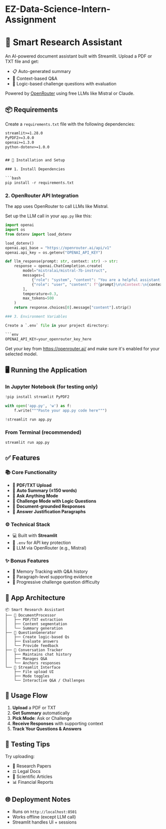 # EZ-Data-Science-Intern-Assignment

# 🧠 Smart Research Assistant

An AI-powered document assistant built with Streamlit. Upload a PDF or TXT file and get:

- 📋 Auto-generated summary
- 💬 Context-based Q&A
- 🧠 Logic-based challenge questions with evaluation

Powered by [OpenRouter](https://openrouter.ai) using free LLMs like Mistral or Claude.



## 📦 Requirements

Create a `requirements.txt` file with the following dependencies:

```txt
streamlit>=1.28.0
PyPDF2>=3.0.0
openai>=1.3.0
python-dotenv>=1.0.0


## 🚀 Installation and Setup

### 1. Install Dependencies

```bash
pip install -r requirements.txt
```

### 2. OpenRouter API Integration

The app uses OpenRouter to call LLMs like Mistral.

Set up the LLM call in your `app.py` like this:

```python
import openai
import os
from dotenv import load_dotenv

load_dotenv()
openai.api_base = "https://openrouter.ai/api/v1"
openai.api_key = os.getenv("OPENAI_API_KEY")

def llm_response(prompt: str, context: str) -> str:
    response = openai.ChatCompletion.create(
        model="mistralai/mistral-7b-instruct",
        messages=[
            {"role": "system", "content": "You are a helpful assistant. Only answer using the provided document context."},
            {"role": "user", "content": f"{prompt}\n\nContext:\n{context}"}
        ],
        temperature=0.3,
        max_tokens=500
    )
    return response.choices[0].message["content"].strip()

### 3. Environment Variables

Create a `.env` file in your project directory:

```env
OPENAI_API_KEY=your_openrouter_key_here
```

Get your key from https://openrouter.ai/ and make sure it's enabled for your selected model.



## 🖥 Running the Application

### In Jupyter Notebook (for testing only)

```python
!pip install streamlit PyPDF2

with open('app.py', 'w') as f:
    f.write("""Paste your app.py code here""")

!streamlit run app.py
```

### From Terminal (recommended)

```bash
streamlit run app.py
```


## ✅ Features

### 📚 Core Functionality
- 📄 **PDF/TXT Upload**
- 🧾 **Auto Summary (≤150 words)**
- 💬 **Ask Anything Mode**
- 🧠 **Challenge Mode with Logic Questions**
- 🔎 **Document-grounded Responses**
- 📍 **Answer Justification Paragraphs**

### ⚙ Technical Stack
- 💻 Built with **Streamlit**
- 🔐 `.env` for API key protection
- 🧠 LLM via OpenRouter (e.g., Mistral)

### ✨ Bonus Features
- 🧠 Memory Tracking with Q&A history
- 📌 Paragraph-level supporting evidence
- 🧩 Progressive challenge question difficulty



## 🧠 App Architecture

```
📦 Smart Research Assistant
├── 🔧 DocumentProcessor
│   ├── PDF/TXT extraction
│   ├── Content segmentation
│   └── Summary generation
├── 🧠 QuestionGenerator
│   ├── Create logic-based Qs
│   ├── Evaluate answers
│   └── Provide feedback
├── 💬 Conversation Tracker
│   ├── Maintains chat history
│   ├── Manages Q&A
│   └── Anchors responses
└── 🎨 Streamlit Interface
    ├── File upload UI
    ├── Mode toggles
    └── Interactive Q&A / Challenges
```

## 🔁 Usage Flow


1. **Upload** a PDF or TXT
2. **Get Summary** automatically
3. **Pick Mode**: Ask or Challenge
4. **Receive Responses** with supporting context
5. **Track Your Questions & Answers**


## 🧪 Testing Tips

Try uploading:
- 📝 Research Papers
- ⚖ Legal Docs
- 🔬 Scientific Articles
- 📊 Financial Reports


## 🌐 Deployment Notes

- Runs on `http://localhost:8501`
- Works offline (except LLM call)
- Streamlit handles UI + sessions




